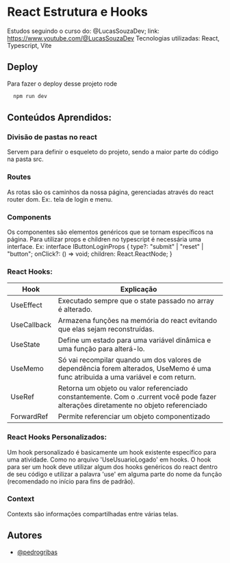 # React Estrutura e Hooks

Estudos seguindo o curso do: @LucasSouzaDev;
link: https://www.youtube.com/@LucasSouzaDev
Tecnologias utilizadas: React, Typescript, Vite

## Deploy

Para fazer o deploy desse projeto rode

```bash
  npm run dev
```

## Conteúdos Aprendidos:

### Divisão de pastas no react
Servem para definir o esqueleto do projeto, sendo a maior parte do código na pasta src.

### Routes

As rotas são os caminhos da nossa página, gerenciadas através do react router dom. Ex:. tela de login e menu.

### Components

Os componentes são elementos genéricos que se tornam específicos na página. Para utilizar props e children no typescript é necessária uma interface. Ex:
interface IButtonLoginProps {
  type?: "submit" | "reset" | "button";
  onClick?: () => void;
  children: React.ReactNode;
}

### React Hooks:
| Hook               | Explicação                                                |
| ----------------- | ---------------------------------------------------------------- |
| UseEffect         | Executado sempre que o state passado no array é alterado.
| UseCallback       | Armazena funções na memória do react evitando que elas sejam reconstruídas.
|UseState           | Define um estado para uma variável dinâmica e uma função para alterá-lo.
|UseMemo            | Só vai recompilar quando um dos valores de dependência forem alterados, UseMemo é uma func atribuida a uma variável e com return.
|UseRef             | Retorna um objeto ou valor referenciado constantemente. Com o .current você pode fazer alterações diretamente no objeto referenciado
|ForwardRef             | Permite referenciar um objeto componentizado


### React Hooks Personalizados:
Um hook personalizado é basicamente um hook existente específico para uma atividade. Como no arquivo 'UseUsuarioLogado' em hooks. 
O hook para ser um hook deve utilizar algum dos hooks genéricos do react dentro de seu código e utilizar a palavra 'use' em alguma parte do nome da função (recomendado no início para fins de padrão).

### Context
Contexts são informações compartilhadas entre várias telas.


## Autores

- [@pedrogribas](https://www.github.com/pedrogribas)

